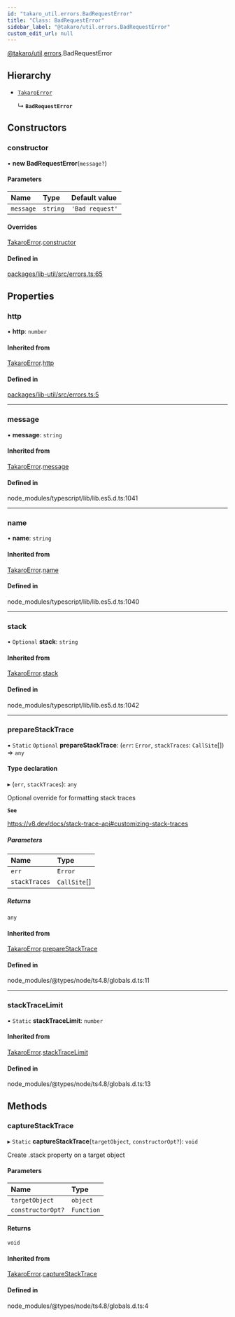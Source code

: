 ```yaml
---
id: "takaro_util.errors.BadRequestError"
title: "Class: BadRequestError"
sidebar_label: "@takaro/util.errors.BadRequestError"
custom_edit_url: null
---
```


[@takaro/util](../modules/takaro_util.md).[errors](../namespaces/takaro_util.errors.md).BadRequestError

## Hierarchy

- [`TakaroError`](takaro_util.errors.TakaroError.md)

  ↳ **`BadRequestError`**

## Constructors

### constructor

• **new BadRequestError**(`message?`)

#### Parameters

| Name | Type | Default value |
| :------ | :------ | :------ |
| `message` | `string` | `'Bad request'` |

#### Overrides

[TakaroError](takaro_util.errors.TakaroError.md).[constructor](takaro_util.errors.TakaroError.md#constructor)

#### Defined in

[packages/lib-util/src/errors.ts:65](https://github.com/niekcandaele/Takaro/blob/91fb19b/packages/lib-util/src/errors.ts#L65)

## Properties

### http

• **http**: `number`

#### Inherited from

[TakaroError](takaro_util.errors.TakaroError.md).[http](takaro_util.errors.TakaroError.md#http)

#### Defined in

[packages/lib-util/src/errors.ts:5](https://github.com/niekcandaele/Takaro/blob/91fb19b/packages/lib-util/src/errors.ts#L5)

___

### message

• **message**: `string`

#### Inherited from

[TakaroError](takaro_util.errors.TakaroError.md).[message](takaro_util.errors.TakaroError.md#message)

#### Defined in

node_modules/typescript/lib/lib.es5.d.ts:1041

___

### name

• **name**: `string`

#### Inherited from

[TakaroError](takaro_util.errors.TakaroError.md).[name](takaro_util.errors.TakaroError.md#name)

#### Defined in

node_modules/typescript/lib/lib.es5.d.ts:1040

___

### stack

• `Optional` **stack**: `string`

#### Inherited from

[TakaroError](takaro_util.errors.TakaroError.md).[stack](takaro_util.errors.TakaroError.md#stack)

#### Defined in

node_modules/typescript/lib/lib.es5.d.ts:1042

___

### prepareStackTrace

▪ `Static` `Optional` **prepareStackTrace**: (`err`: `Error`, `stackTraces`: `CallSite`[]) => `any`

#### Type declaration

▸ (`err`, `stackTraces`): `any`

Optional override for formatting stack traces

**`See`**

https://v8.dev/docs/stack-trace-api#customizing-stack-traces

##### Parameters

| Name | Type |
| :------ | :------ |
| `err` | `Error` |
| `stackTraces` | `CallSite`[] |

##### Returns

`any`

#### Inherited from

[TakaroError](takaro_util.errors.TakaroError.md).[prepareStackTrace](takaro_util.errors.TakaroError.md#preparestacktrace)

#### Defined in

node_modules/@types/node/ts4.8/globals.d.ts:11

___

### stackTraceLimit

▪ `Static` **stackTraceLimit**: `number`

#### Inherited from

[TakaroError](takaro_util.errors.TakaroError.md).[stackTraceLimit](takaro_util.errors.TakaroError.md#stacktracelimit)

#### Defined in

node_modules/@types/node/ts4.8/globals.d.ts:13

## Methods

### captureStackTrace

▸ `Static` **captureStackTrace**(`targetObject`, `constructorOpt?`): `void`

Create .stack property on a target object

#### Parameters

| Name | Type |
| :------ | :------ |
| `targetObject` | `object` |
| `constructorOpt?` | `Function` |

#### Returns

`void`

#### Inherited from

[TakaroError](takaro_util.errors.TakaroError.md).[captureStackTrace](takaro_util.errors.TakaroError.md#capturestacktrace)

#### Defined in

node_modules/@types/node/ts4.8/globals.d.ts:4
